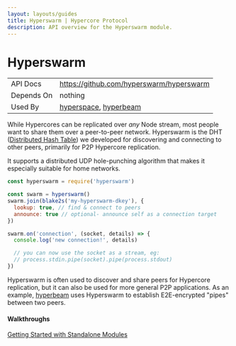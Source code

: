 ```yaml
---
layout: layouts/guides
title: Hyperswarm | Hypercore Protocol
description: API overview for the Hyperswarm module.
---
```


# Hyperswarm

<table class="module-table">
  <tr>
    <td class="row-name">API Docs</td>
    <td><a href="https://github.com/hyperswarm/hyperswarm" class="external">https://github.com/hyperswarm/hyperswarm</a></td>
  </tr>
  <tr>
    <td class="row-name">Depends On</td>
    <td>
      nothing
    </td>
  </tr>
  <tr>
    <td class="row-name">Used By</td>
    <td>
      <a href="../../hyperspace/" title="Hyperspace">hyperspace</a>,
      <a href="https://github.com/mafintosh/hyperbeam" title="Hyperbeam" class="external">hyperbeam</a>
    </td>
  </tr>
</table>

While Hypercores can be replicated over *any* Node stream, most people want to share them over a peer-to-peer network.
Hyperswarm is the DHT (<a href="https://en.wikipedia.org/wiki/Distributed_hash_table" class="external" title="Distributed Hash Table">Distributed Hash Table</a>) we developed for discovering and connecting to other peers, primarily for P2P Hypercore replication.

It supports a distributed UDP hole-punching algorithm that makes it especially suitable for home networks.

```js
const hyperswarm = require('hyperswarm')

const swarm = hyperswarm()
swarm.join(blake2s('my-hyperswarm-dkey'), {
  lookup: true, // find & connect to peers
  announce: true // optional- announce self as a connection target
})

swarm.on('connection', (socket, details) => {
  console.log('new connection!', details)

  // you can now use the socket as a stream, eg:
  // process.stdin.pipe(socket).pipe(process.stdout)
})
```

Hyperswarm is often used to discover and share peers for Hypercore replication, but it can also be used for more general P2P applications. As an example, <a href="https://github.com/mafintosh/hyperbeam" class="external">hyperbeam</a> uses Hyperswarm to establish E2E-encrypted "pipes" between two peers.

<div class="linklists two">
  <div class="linklist">
    <h4>Walkthroughs</h4>
    <a href="../../getting-started/standalone-modules/">Getting Started with Standalone Modules</a>
  </div>
</div>